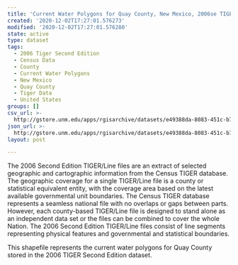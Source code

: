 ```yaml
---
title: 'Current Water Polygons for Quay County, New Mexico, 2006se TIGER'
created: '2020-12-02T17:27:01.576273'
modified: '2020-12-02T17:27:01.576280'
state: active
type: dataset
tags:
  - 2006 Tiger Second Edition
  - Census Data
  - County
  - Current Water Polygons
  - New Mexico
  - Quay County
  - Tiger Data
  - United States
groups: []
csv_url: >-
  http://gstore.unm.edu/apps/rgisarchive/datasets/e49388da-8083-451c-b79d-f11225f6f3f9/tgr2006se_quay_wat.derived.csv
json_url: >-
  http://gstore.unm.edu/apps/rgisarchive/datasets/e49388da-8083-451c-b79d-f11225f6f3f9/tgr2006se_quay_wat.derived.json
layout: post

---
```

The 2006 Second Edition TIGER/Line files are an extract of selected geographic and cartographic information from the Census TIGER database.  The geographic coverage for a single TIGER/Line file is a county or statistical equivalent entity, with the coverage area based on the latest available governmental unit boundaries. The Census TIGER database represents a seamless national file with no overlaps or gaps between parts.  However, each county-based TIGER/Line file is designed to stand alone as an independent data set or the files can be combined to cover the whole Nation.  The 2006 Second Edition  TIGER/Line files consist of line segments representing physical features and governmental and statistical boundaries.  

This shapefile represents the current water polygons for Quay County stored in the 2006 TIGER Second Edition dataset.
